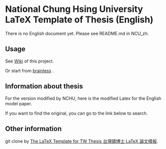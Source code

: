 # National Chung Hsing University LaTeX Template of Thesis (English)
There is no English document yet. Please see README.md in NCU_zh.

## Usage
See [Wiki](https://github.com/sppmg/TW_Thesis_Template/wiki) of this project.

Or start from [brainless](https://github.com/sppmg/TW_Thesis_Template/wiki/%E7%84%A1%E8%85%A6%E6%89%8B%E5%86%8A) .

## Information about thesis

For the version modified by NCHU, here is the modified Latex for the English model paper.

If you want to find the original, you can go to the link below to search.

## Other information

git clone by [The LaTeX Template for TW Thesis 台灣碩博士 LaTeX 論文樣板](https://github.com/sppmg/TW_Thesis_Template).
